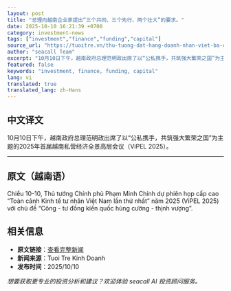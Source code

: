```yaml
---
layout: post
title: "总理向越南企业家提出“三个共同、三个先行、两个壮大”的要求。"
date: 2025-10-10 16:21:39 +0700
category: investment-news
tags: ["investment","finance","funding","capital"]
source_url: "https://tuoitre.vn/thu-tuong-dat-hang-doanh-nhan-viet-ba-cung-ba-tien-phong-hai-lon-manh-2025101020442227.htm"
author: "seacall Team"
excerpt: "10月10日下午，越南政府总理范明政出席了以“公私携手，共筑强大繁荣之国”为主题的2025年首届越南私营经济全景高层会议（ViPEL 2025）。..."
featured: false
keywords: "investment, finance, funding, capital"
lang: vi
translated: true
translated_lang: zh-Hans
---
```


## 中文译文

10月10日下午，越南政府总理范明政出席了以“公私携手，共筑强大繁荣之国”为主题的2025年首届越南私营经济全景高层会议（ViPEL 2025）。

---

## 原文（越南语）

Chiều 10-10, Thủ tướng Chính phủ Phạm Minh Chính dự phiên họp cấp cao “Toàn cảnh Kinh tế tư nhân Việt Nam lần thứ nhất” năm 2025 (ViPEL 2025) với chủ đề “Công - tư đồng kiến quốc hùng cường - thịnh vượng”.

## 相关信息

- **原文链接**：[查看完整新闻](https://tuoitre.vn/thu-tuong-dat-hang-doanh-nhan-viet-ba-cung-ba-tien-phong-hai-lon-manh-2025101020442227.htm)
- **新闻来源**：Tuoi Tre Kinh Doanh
- **发布时间**：2025/10/10

*想要获取更专业的投资分析和建议？欢迎体验 seacall AI 投资顾问服务。*